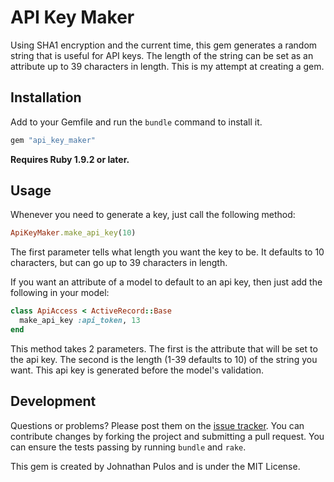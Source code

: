 # API Key Maker

Using SHA1 encryption and the current time, this gem generates a random string that is useful for API keys.  The length of the string can be set as an attribute up to 39 characters in length.  This is my attempt at creating a gem.

## Installation
Add to your Gemfile and run the `bundle` command to install it.

```ruby
gem "api_key_maker"
```

**Requires Ruby 1.9.2 or later.**

## Usage
Whenever you need to generate a key, just call the following method:

```ruby
ApiKeyMaker.make_api_key(10)
```
The first parameter tells what length you want the key to be.  It defaults to 10 characters, but can go up to 39 characters in length.

If you want an attribute of a model to default to an api key, then just add the following in your model:

```ruby
class ApiAccess < ActiveRecord::Base
  make_api_key :api_token, 13
end
```

This method takes 2 parameters.  The first is the attribute that will be set to the api key.  The second is the length (1-39 defaults to 10) of the string you want.  This api key is generated before the model's validation.

## Development
Questions or problems? Please post them on the [issue tracker](https://github.com/codemis/api_key_maker/issues). You can contribute changes by forking the project and submitting a pull request. You can ensure the tests passing by running `bundle` and `rake`.

This gem is created by Johnathan Pulos and is under the MIT License.